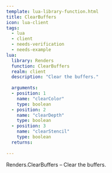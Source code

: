 ```yaml
---
template: lua-library-function.html
title: ClearBuffers
icon: lua-client
tags:
  - lua
  - client
  - needs-verification
  - needs-example
lua:
  library: Renders
  function: ClearBuffers
  realm: client
  description: "Clear the buffers."
  
  arguments:
  - position: 1
    name: "clearColor"
    type: boolean
  - position: 2
    name: "clearDepth"
    type: boolean
  - position: 3
    name: "clearStencil"
    type: boolean
  returns:
    
---
```


<div class="lua__search__keywords">
Renders.ClearBuffers &#x2013; Clear the buffers.
</div>
